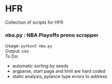 # HFR
Collection of scripts for HFR

### nba.py : NBA Playoffs prono scrapper
Usage: `python3 nba.py`\
Output: csv\
To Do:
- automatic sorting by seeds
- argparse, start page and limit are hard coded
- static analysis, pylance type errors to address
